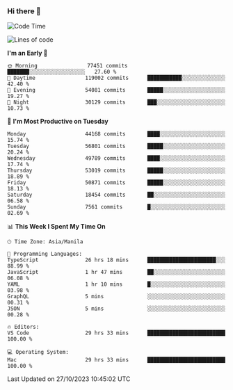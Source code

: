 ### Hi there 👋

<!--START_SECTION:waka-->
![Code Time](http://img.shields.io/badge/Code%20Time-4%2C475%20hrs%2014%20mins-blue)

![Lines of code](https://img.shields.io/badge/From%20Hello%20World%20I%27ve%20Written-107.8%20million%20lines%20of%20code-blue)

**I'm an Early 🐤** 

```text
🌞 Morning                77451 commits       ███████░░░░░░░░░░░░░░░░░░   27.60 % 
🌆 Daytime                119002 commits      ███████████░░░░░░░░░░░░░░   42.40 % 
🌃 Evening                54081 commits       █████░░░░░░░░░░░░░░░░░░░░   19.27 % 
🌙 Night                  30129 commits       ███░░░░░░░░░░░░░░░░░░░░░░   10.73 % 
```
📅 **I'm Most Productive on Tuesday** 

```text
Monday                   44168 commits       ████░░░░░░░░░░░░░░░░░░░░░   15.74 % 
Tuesday                  56801 commits       █████░░░░░░░░░░░░░░░░░░░░   20.24 % 
Wednesday                49789 commits       ████░░░░░░░░░░░░░░░░░░░░░   17.74 % 
Thursday                 53019 commits       █████░░░░░░░░░░░░░░░░░░░░   18.89 % 
Friday                   50871 commits       █████░░░░░░░░░░░░░░░░░░░░   18.13 % 
Saturday                 18454 commits       ██░░░░░░░░░░░░░░░░░░░░░░░   06.58 % 
Sunday                   7561 commits        █░░░░░░░░░░░░░░░░░░░░░░░░   02.69 % 
```


📊 **This Week I Spent My Time On** 

```text
🕑︎ Time Zone: Asia/Manila

💬 Programming Languages: 
TypeScript               26 hrs 18 mins      ██████████████████████░░░   88.99 % 
JavaScript               1 hr 47 mins        ██░░░░░░░░░░░░░░░░░░░░░░░   06.08 % 
YAML                     1 hr 10 mins        █░░░░░░░░░░░░░░░░░░░░░░░░   03.98 % 
GraphQL                  5 mins              ░░░░░░░░░░░░░░░░░░░░░░░░░   00.31 % 
JSON                     5 mins              ░░░░░░░░░░░░░░░░░░░░░░░░░   00.28 % 

🔥 Editors: 
VS Code                  29 hrs 33 mins      █████████████████████████   100.00 % 

💻 Operating System: 
Mac                      29 hrs 33 mins      █████████████████████████   100.00 % 
```


 Last Updated on 27/10/2023 10:45:02 UTC
<!--END_SECTION:waka-->


<!--
**rad182/rad182** is a ✨ _special_ ✨ repository because its `README.md` (this file) appears on your GitHub profile.

Here are some ideas to get you started:

- 🔭 I’m currently working on ...
- 🌱 I’m currently learning ...
- 👯 I’m looking to collaborate on ...
- 🤔 I’m looking for help with ...
- 💬 Ask me about ...
- 📫 How to reach me: ...
- 😄 Pronouns: ...
- ⚡ Fun fact: ...
-->

